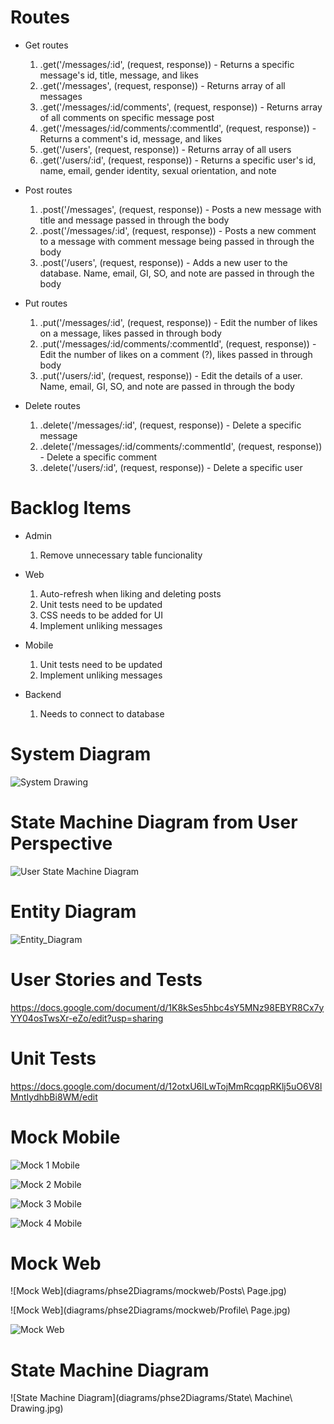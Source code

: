 # Routes

* Get routes

    1. .get('/messages/:id', (request, response)) - Returns a specific message's id, title, message, and likes
    1. .get('/messages', (request, response)) - Returns array of all messages
    1. .get('/messages/:id/comments', (request, response)) - Returns array of all comments on specific message post
    1. .get('/messages/:id/comments/:commentId', (request, response)) - Returns a comment's id, message, and likes
    1. .get('/users', (request, response)) - Returns array of all users
    1. .get('/users/:id', (request, response)) - Returns a specific user's id, name, email, gender identity, sexual orientation, and note

* Post routes

    1. .post('/messages', (request, response)) - Posts a new message with title and message passed in through the body
    1. .post('/messages/:id', (request, response)) - Posts a new comment to a message with comment message being passed in through the body 
    1. .post('/users', (request, response)) - Adds a new user to the database. Name, email, GI, SO, and note are passed in through the body

* Put routes

    1. .put('/messages/:id', (request, response)) - Edit the number of likes on a message, likes passed in through body
    1. .put('/messages/:id/comments/:commentId', (request, response)) - Edit the number of likes on a comment (?), likes passed in through body
    1. .put('/users/:id', (request, response)) - Edit the details of a user. Name, email, GI, SO, and note are passed in through the body

* Delete routes

    1. .delete('/messages/:id', (request, response)) - Delete a specific message
    1. .delete('/messages/:id/comments/:commentId', (request, response)) - Delete a specific comment
    1. .delete('/users/:id', (request, response)) - Delete a specific user

# Backlog Items

* Admin

    1. Remove unnecessary table funcionality

* Web

    1. Auto-refresh when liking and deleting posts
    1. Unit tests need to be updated
    1. CSS needs to be added for UI
    1. Implement unliking messages

* Mobile

    1. Unit tests need to be updated
    1. Implement unliking messages

* Backend

    1. Needs to connect to database

# System Diagram

![System Drawing](diagrams/Phase2_System_Drawing.jpg)

# State Machine Diagram from User Perspective

![User State Machine Diagram](diagrams/Phase2_User_State_Diagram.jpg)

# Entity Diagram

![Entity_Diagram](diagrams/Entity_Diagram.JPG)

# User Stories and Tests
https://docs.google.com/document/d/1K8kSes5hbc4sY5MNz98EBYR8Cx7yYY04osTwsXr-eZo/edit?usp=sharing 

# Unit Tests
https://docs.google.com/document/d/12otxU6lLwTojMmRcqqpRKlj5uO6V8lMntIydhbBi8WM/edit

# Mock Mobile

![Mock 1 Mobile](diagrams/phse2Diagrams/mockmobile/1.jpg)

![Mock 2 Mobile](diagrams/phse2Diagrams/mockmobile/2.jpg)

![Mock 3 Mobile](diagrams/phse2Diagrams/mockmobile/3.jpg)

![Mock 4 Mobile](diagrams/phse2Diagrams/mockmobile/4.jpg)

# Mock Web

![Mock Web](diagrams/phse2Diagrams/mockweb/Posts\ Page.jpg)

![Mock Web](diagrams/phse2Diagrams/mockweb/Profile\ Page.jpg)

![Mock Web](diagrams/phse2Diagrams/mockweb/LogIN.jpg)

# State Machine Diagram

![State Machine Diagram](diagrams/phse2Diagrams/State\ Machine\ Drawing.jpg)